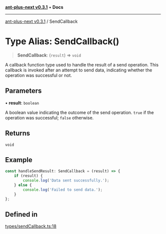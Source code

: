 [**ant-plus-next v0.3.1**](../README.md) • **Docs**

***

[ant-plus-next v0.3.1](../README.md) / SendCallback

# Type Alias: SendCallback()

> **SendCallback**: (`result`) => `void`

A callback function type used to handle the result of a send operation.
This callback is invoked after an attempt to send data, indicating whether the operation was successful or not.

## Parameters

• **result**: `boolean`

A boolean value indicating the outcome of the send operation.
                          `true` if the operation was successful; `false` otherwise.

## Returns

`void`

## Example

```ts
const handleSendResult: SendCallback = (result) => {
    if (result) {
        console.log('Data sent successfully.');
    } else {
        console.log('Failed to send data.');
    }
};
```

## Defined in

[types/sendCallback.ts:18](https://github.com/Benjamin-Stefan/ant-plus-next/blob/c9567bc41ed33c15275cf583dde1cd362dcbccff/src/types/sendCallback.ts#L18)
